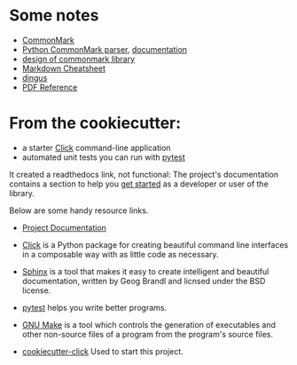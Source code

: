 # Some notes
- [CommonMark](https://commonmark.org/)
- [Python CommonMark parser](https://github.com/readthedocs/commonmark.py), [documentation](https://commonmarkpy.readthedocs.io/en/latest/?badge=latest)
- [design of commonmark library](https://github.com/commonmark/commonmark.js)
- [Markdown Cheatsheet](https://github.com/adam-p/markdown-here/wiki/Markdown-Cheatsheet)
- [dingus](https://spec.commonmark.org/dingus/)
- [PDF Reference](https://www.adobe.com/content/dam/acom/en/devnet/acrobat/pdfs/pdf_reference_1-7.pdf)


# From the cookiecutter: 
* a starter [Click](http://click.pocoo.org/5/) command-line application
* automated unit tests you can run with [pytest](https://docs.pytest.org/en/latest/)


It created a readthedocs link, not functional: 
The project's documentation contains a section to help you
[get started](https://mdpdf.readthedocs.io/en/latest/getting_started.html) as a developer or
user of the library.


Below are some handy resource links.

* [Project Documentation](http://mdpdf.readthedocs.io/)
* [Click](http://click.pocoo.org/5/) is a Python package for creating beautiful command line interfaces in a composable way with as little code as necessary.
* [Sphinx](http://www.sphinx-doc.org/en/master/) is a tool that makes it easy to create intelligent and beautiful documentation, written by Geog Brandl and licnsed under the BSD license.
* [pytest](https://docs.pytest.org/en/latest/) helps you write better programs.
* [GNU Make](https://www.gnu.org/software/make/) is a tool which controls the generation of executables and other non-source files of a program from the program's source files.

* [cookiecutter-click](https://github.com/patdaburu/cookiecutter-click) Used to start this project.

